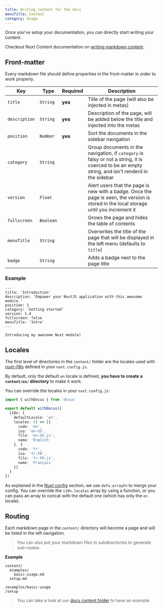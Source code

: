 ```yaml
---
title: Writing content for the docs
menuTitle: Content
category: Usage
---
```


Once you've setup your documentation, you can directly start writing your content.

<alert type="info">

Checkout Nuxt Content documentation on [writing markdown content](https://content.nuxtjs.org/writing#markdown).

</alert>

## Front-matter

Every markdown file should define properties in the front-matter in order to work properly.

| Key | Type | Required | Description |
|---------|------|--------| -----|
| `title` | `String` | **yes** | Title of the page (will also be injected in metas) |
| `description` | `String` | **yes** | Description of the page, will be added below the title and injected into the metas |
| `position` | `Number` | **yes** | Sort the documents in the sidebar navigation |
| `category` | `String` |  | Group documents in the navigation, if `category` is falsy or not a string, it is coerced to be an empty string, and isn't renderd in the sidebar |
| `version` | `Float` |  | Alert users that the page is new with a badge. Once the page is seen, the version is stored in the local storage until you increment it |
| `fullscreen` | `Boolean` |  | Grows the page and hides the table of contents |
| `menuTitle` | `String` |  | Overwrites the title of the page that will be displayed in the left menu (defaults to `title`) |
| `badge` | `String` |  | Adds a badge next to the page title |

### Example

```md[content/en/index.md]
---
title: 'Introduction'
description: 'Empower your NuxtJS application with this awesome module.'
position: 1
category: 'Getting started'
version: 1.4
fullscreen: false
menuTitle: 'Intro'
---

Introducing my awesome Nuxt module!
```

## Locales

The first level of directories in the `content/` folder are the locales used with [nuxt-i18n](https://github.com/nuxt-community/i18n-module) defined in your `nuxt.config.js`.

By default, only the default `en` locale is defined, **you have to create a `content/en/` directory** to make it work.

You can override the locales in your `nuxt.config.js`:

```ts [nuxt.config.js]
import { withDocus } from 'docus'

export default withDocus({
  i18n: {
    defaultLocale: 'en',
    locales: () => [{
      code: 'en',
      iso: 'en-US',
      file: 'en-US.js',
      name: 'English'
    }, {
      code: 'fr',
      iso: 'fr-FR',
      file: 'fr-FR.js',
      name: 'Français'
    }]
  }
})
```

<alert type="info">

As explained in the [Nuxt config](/configuration#nuxt) section, we use `defu.arrayFn` to merge your config. You can override the `i18n.locales` array by using a function, or you can pass an array to concat with the default one (which has only the `en` locale).

</alert>

## Routing

Each markdown page in the `content/` directory will become a page and will be listed in the left navigation.

> You can also put your markdown files in subdirectories to generate sub-routes.

**Example**

<code-group>
  <code-block label="Directory structure" active>

```
content/
  examples/
    basic-usage.md
  setup.md
```

  </code-block>
  <code-block label="Generated routes">

```
/examples/basic-usage
/setup
```

  </code-block>
</code-group>

> You can take a look at our [docs content folder](https://github.com/nuxt/content/tree/dev/docs/content/en) to have an example
